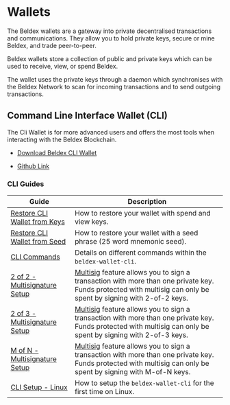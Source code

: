 # Wallets
The Beldex wallets are a gateway into private decentralised transactions and communications. They allow you to hold private keys, secure or mine Beldex, and trade peer-to-peer. 

Beldex wallets store a collection of public and private keys which can be used to receive, view, or spend Beldex. 

The wallet uses the private keys through a daemon which synchronises with the Beldex Network to scan for incoming transactions and to send outgoing transactions.

<!-- ## Graphical User Interface Wallet (GUI)
The Gui Wallets are the easiest wallets to use. It has a graphical user friendly interface which is perfect for beginners. 

Beldex has two GUI wallets:

- The Beldex Electron wallet: [Download here](https://github.com/beldex-coin/beldex-electron-gui-wallet/releases).

- The Beldex GUI wallet: [Download here](https://github.com/beldex-coin/beldex-gui/releases)


### GUI Guides
| Guide                                                	| Description                                          	|
|------------------------------------------------------	|------------------------------------------------------	|
| [GUI Setup](../Wallets/GuiWallet/beldex-gui-guide.md)  	| How to set up the GUI wallet for the first time.     	|
| [GUI Staking](../MasterNodes/GUIStakingGuide.md) 	| How to stake to a Master Node from your GUI Wallet. 	| -->

## Command Line Interface Wallet (CLI)
The Cli Wallet is for more advanced users and offers the most tools when interacting with the Beldex Blockchain.

- [Download Beldex CLI Wallet](https://github.com/beldex-coin/beldex/releases)

- [Github Link](https://github.com/beldex-coin/beldex/)

### CLI Guides

| Guide                                                                     	| Description                                                                                                                                                                                    	|
|---------------------------------------------------------------------------	|------------------------------------------------------------------------------------------------------------------------------------------------------------------------------------------------	|
| [Restore CLI Wallet from Keys](../Wallets/CliWallet/WalletRestoreKeys.md) 	| How to restore your wallet with spend and view keys.                                                                                                                                           	|
| [Restore CLI Wallet from Seed](../Wallets/CliWallet/WalletRestoreSeed.md) 	| How to restore your wallet with a seed phrase (25 word mnemonic seed).                                                                                                                         	|
| [CLI Commands](../Wallets/CliWallet/WalletCommands.md)                    	| Details on different commands within the `beldex-wallet-cli`.                                                                                                                                    	|
| [2 of 2 - Multisignature Setup](../Wallets/CliWallet/2of2Multisig.md)     	| [Multisig](../Wallets/Multisignature.md) feature allows you to sign a transaction with more than one private key. Funds protected with multisig can only be spent by signing with 2-of-2 keys. 	|
| [2 of 3 - Multisignature Setup](../Wallets/CliWallet/2of3Multisig.md)     	| [Multisig](../Wallets/Multisignature.md) feature allows you to sign a transaction with more than one private key. Funds protected with multisig can only be spent by signing with 2-of-3 keys. 	|
| [M of N - Multisignature Setup](../Wallets/CliWallet/MofNMultisig.md)     	| [Multisig](../Wallets/Multisignature.md) feature allows you to sign a transaction with more than one private key. Funds protected with multisig can only be spent by signing with M-of-N keys. 	|
| [CLI Setup - Linux](../Wallets/CliWallet/beldex-wallet-cliLinuxSetup.md)        	| How to setup the `beldex-wallet-cli` for the first time on Linux.                                                                                                                               	|